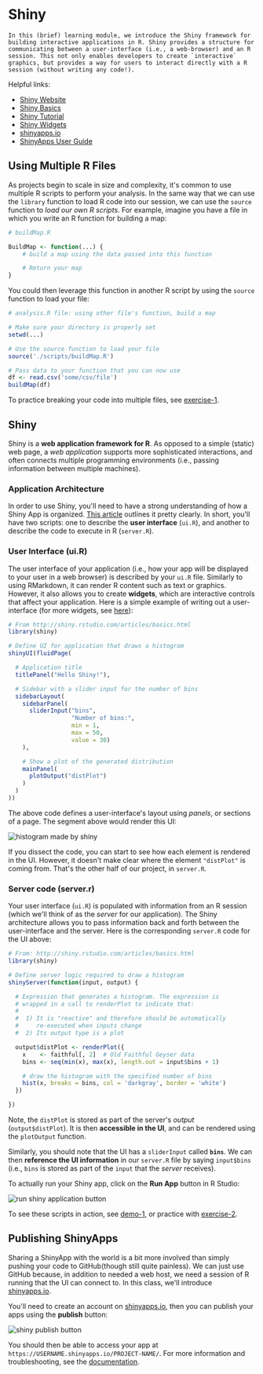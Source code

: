 # Shiny
```
In this (brief) learning module, we introduce the Shiny framework for building interactive applications in R. Shiny provides a structure for communicating between a user-interface (i.e., a web-browser) and an R session. This not only enables developers to create `interactive` graphics, but provides a way for users to interact directly with a R session (without writing any code!).
```
Helpful links:

- [Shiny Website](http://shiny.rstudio.com/)
- [Shiny Basics](http://shiny.rstudio.com/articles/basics.html)
- [Shiny Tutorial](http://shiny.rstudio.com/tutorial/)
- [Shiny Widgets](http://shiny.rstudio.com/gallery/widget-gallery.html)
- [shinyapps.io](https://www.shinyapps.io)
- [ShinyApps User Guide](http://docs.rstudio.com/shinyapps.io/index.html)

## Using Multiple R Files
As projects begin to scale in size and complexity, it's common to use multiple R scripts to perform your analysis. In the same way that we can use the `library` function to load R code into our session, we can use the `source` function to _load our own R scripts_. For example, imagine you have a file in which you write an R function for building a map:

```r
# buildMap.R

BuildMap <- function(...) {
    # build a map using the data passed into this function

    # Return your map
}
```

You could then leverage this function in another R script by using the `source` function to load your file:

```r
# analysis.R file: using other file's function, build a map

# Make sure your directory is properly set
setwd(...)

# Use the source function to load your file
source('./scripts/buildMap.R')

# Pass data to your function that you can now use
df <- read.csv('some/csv/file')
buildMap(df)
```

To practice breaking your code into multiple files, see [exercise-1](http://github.com/info201-s17/m18-shiny/tree/master/exercise-1).

## Shiny
Shiny is a **web application framework for R**. As opposed to a simple (static) web page, a _web application_ supports more sophisticated interactions, and often connects multiple programming environments (i.e., passing information between multiple machines).

### Application Architecture
In order to use Shiny, you'll need to have a strong understanding of how a Shiny App is organized. [This article](http://shiny.rstudio.com/articles/basics.html) outlines it pretty clearly. In short, you'll have two scripts: one to describe the **user interface** (`ui.R`), and another to describe the code to execute in R (`server.R`).

### User Interface (ui.R)
The user interface of your application (i.e., how your app will be displayed to your user in a web browser) is described by your `ui.R` file. Similarly to using RMarkdown, it can render R content such as text or graphics. However, it also allows you to create **widgets**, which are interactive controls that affect your application. Here is a simple example of writing out a user-interface (for more widgets, see [here](http://shiny.rstudio.com/gallery/widget-gallery.html)):

```r
# From http://shiny.rstudio.com/articles/basics.html
library(shiny)

# Define UI for application that draws a histogram
shinyUI(fluidPage(

  # Application title
  titlePanel("Hello Shiny!"),

  # Sidebar with a slider input for the number of bins
  sidebarLayout(
    sidebarPanel(
      sliderInput("bins",
                  "Number of bins:",
                  min = 1,
                  max = 50,
                  value = 30)
    ),

    # Show a plot of the generated distribution
    mainPanel(
      plotOutput("distPlot")
    )
  )
))
```

The above code defines a user-interface's layout using _panels_, or sections of a page. The segment above would render this UI:

![histogram made by shiny](m18-imgs/shiny-histogram.png)

If you dissect the code, you can start to see how each element is rendered in the UI. However, it doesn't make clear where the element `"distPlot"` is coming from. That's the other half of our project, in `server.R`.

### Server code (server.r)
Your user interface (`ui.R`) is populated with information from an R session (which we'll think of as the _server_ for our application). The Shiny architecture allows you to pass information back and forth between the user-interface and the server. Here is the corresponding `server.R` code for the UI above:

```r
# From: http://shiny.rstudio.com/articles/basics.html
library(shiny)

# Define server logic required to draw a histogram
shinyServer(function(input, output) {

  # Expression that generates a histogram. The expression is
  # wrapped in a call to renderPlot to indicate that:
  #
  #  1) It is "reactive" and therefore should be automatically
  #     re-executed when inputs change
  #  2) Its output type is a plot

  output$distPlot <- renderPlot({
    x    <- faithful[, 2]  # Old Faithful Geyser data
    bins <- seq(min(x), max(x), length.out = input$bins + 1)

    # draw the histogram with the specified number of bins
    hist(x, breaks = bins, col = 'darkgray', border = 'white')
  })

})
```

Note, the `distPlot` is stored as part of the server's _output_ (`output$distPlot`). It is then **accessible in the UI**, and can be rendered using the `plotOutput` function.

Similarly, you should note that the UI has a `sliderInput` called **`bins`**. We can then **reference the UI information** in our `server.R` file by saying `input$bins` (i.e., `bins` is stored as part of the `input` that the _server_ receives).

To actually run your Shiny app, click on the **Run App** button in R Studio:

![run shiny application button](m18-imgs/run-app.png)

To see these scripts in action, see [demo-1](demo-1), or practice with [exercise-2](http://github.com/info201-s17/m18-shiny/tree/master/exercise-2).

## Publishing ShinyApps
Sharing a ShinyApp with the world is a bit more involved than simply pushing your code to GitHub(though still quite painless). We can just use GitHub because, in addition to needed a web host, we need a session of R running that the UI can connect to. In this class, we'll introduce [shinyapps.io](https://www.shinyapps.io).

You'll need to create an account on [shinyapps.io](https://www.shinyapps.io), then you can publish your apps using the **publish** button:

![shiny publish button](m18-imgs/publish-app.png)

You should then be able to access your app at `https://USERNAME.shinyapps.io/PROJECT-NAME/`. For more information and troubleshooting, see the [documentation](http://docs.rstudio.com/shinyapps.io/index.html).

